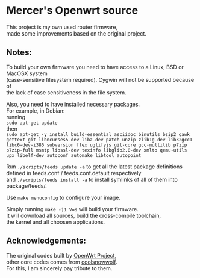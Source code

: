 # Mercer's Openwrt source

This project is my own used router firmware, \
made some improvements based on the original project.

## Notes:

To build your own firmware you need to have access to a Linux, BSD or MacOSX system\
(case-sensitive filesystem required). Cygwin will not be supported because of\
the lack of case sensitiveness in the file system.

Also, you need to have installed necessary packages.\
For example, in Debian: \
running\
`sudo apt-get update`\
then\
`sudo apt-get -y install build-essential asciidoc binutils bzip2 gawk gettext git libncurses5-dev libz-dev patch unzip zlib1g-dev lib32gcc1 libc6-dev-i386 subversion flex uglifyjs git-core gcc-multilib p7zip p7zip-full msmtp libssl-dev texinfo libglib2.0-dev xmlto qemu-utils upx libelf-dev autoconf automake libtool autopoint`

Run `./scripts/feeds update -a` to get all the latest package definitions\
defined in feeds.conf / feeds.conf.default respectively\
and `./scripts/feeds install -a` to install symlinks of all of them into\
package/feeds/.

Use `make menuconfig` to configure your image.

Simply running `make -j1 V=s` will build your firmware.\
It will download all sources, build the cross-compile toolchain, \
the kernel and all choosen applications.

## Acknowledgements:

The original codes built by [OpenWrt Project](https://openwrt.org), \
other core codes comes from [coolsnowwolf](https://github.com/coolsnowwolf/lede). \
For this, I am sincerely pay tribute to them.